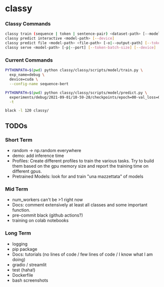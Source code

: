 # classy

### Classy Commands

```bash
classy train (sequence | token | sentence-pair) <dataset-path> [--model-name] [--exp-name] [--device] [--root] [[-c|--config] training.pl_trainer.val_check_interval=1.0 data.pl_module.batch_size=16]
classy predict interactive <model-path> [--device]
classy predict file <model-path> <file-path> [-o|--output-path] [--token-batch-size] [--device]
classy serve <model-path> [-p|--port] [--token-batch-size] [--device]
```

### Current Commands

```bash
PYTHONPATH=$(pwd) python classy/classy/scripts/model/train.py \
  exp_name=debug \
  device=cuda \
  --config-name sequence-bert
```

```bash
PYTHONPATH=$(pwd) python classy/classy/scripts/model/predict.py \
  experiments/debug/2021-09-01/10-59-28/checkpoints/epoch=00-val_loss=0.32.ckpt \
  -t
```

```bash
black -l 120 classy/
```

## TODOs

### Short Term
- random -> np.random everywhere
- demo: add inference time
- Profiles: Create different profiles to train the various tasks. Try to build them based on the gpu memory size and report the training time on different gpus.
- Pretrained Models: look for and train "una mazzettata" of models

### Mid Term
- num_workers can't be >1 right now
- Docs: comment extensively at least all classes and some important function.
- pre-commit black (github actions?)
- training on colab notebooks

### Long Term
- logging
- pip package
- Docs: tutorials (no lines of code / few lines of code / I know what I am doing)
- gradio / streamlit
- test (haha!)
- Dockerfile
- bash screenshots

